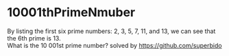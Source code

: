 # 10001thPrimeNmuber
By listing the first six prime numbers: 2, 3, 5, 7, 11, and 13, we can see that the 6th prime is 13.  
What is the 10 001st prime number?
solved by https://github.com/superbido
